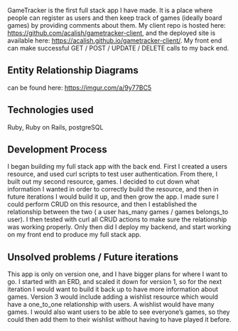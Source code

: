 GameTracker is the first full stack app I have made. It is a place where people can register as users and then keep track of games (ideally board games) by providing comments about them.
My client repo is hosted here: https://github.com/acalish/gametracker-client, and the deployed site is available here: https://acalish.github.io/gametracker-client/.  My front end can make successful GET / POST / UPDATE / DELETE calls to my back end.

## Entity Relationship Diagrams
can be found here:
https://imgur.com/a/9y77BC5

## Technologies used
Ruby, Ruby on Rails, postgreSQL

## Development Process
I began building my full stack app with the back end. First I created a users resource, and used curl scripts to test user authentication.  From there, I built out my second resource, games.  I decided to cut down what information I wanted in order to correctly build the resource, and then in future iterations I would build it up, and then grow the app. I made sure I could perform CRUD on this resource, and then I established the relationship between the two ( a user has_many games / games belongs_to user).  I then tested with curl all CRUD actions to make sure the relationship was working properly.  Only then did I deploy my backend, and start working on my front end to produce my full stack app.

## Unsolved problems / Future iterations
This app is only on version one, and I have bigger plans for where I want to go.  I started with an ERD, and scaled it down for version 1, so for the next iteration I would want to build it back up to have more information about games.  Version 3 would include adding a wishlist resource which would have a one_to_one relationship with users.  A wishlist would have many games.  I would also want users to be able to see everyone’s games, so they could then add them to their wishlist without having to have played it before.
